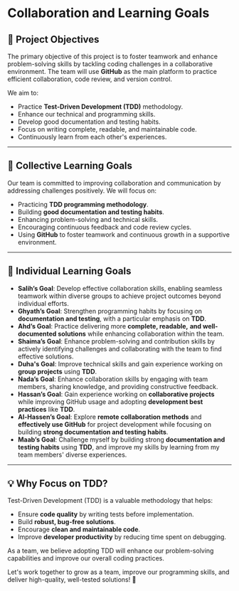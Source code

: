 # Collaboration and Learning Goals

## 🎯 **Project Objectives**

The primary objective of this project is to foster teamwork and enhance problem-solving
skills by tackling coding challenges in a collaborative environment.
The team will use **GitHub** as the main platform to practice efficient collaboration,
code review, and version control.

We aim to:

- Practice **Test-Driven Development (TDD)** methodology.
- Enhance our technical and programming skills.
- Develop good documentation and testing habits.
- Focus on writing complete, readable, and maintainable code.
- Continuously learn from each other's experiences.

---

## 🤝 **Collective Learning Goals**

Our team is committed to improving collaboration and communication
by addressing challenges positively. We will focus on:

- Practicing **TDD programming methodology**.
- Building **good documentation and testing habits**.
- Enhancing problem-solving and technical skills.
- Encouraging continuous feedback and code review cycles.
- Using **GitHub** to foster teamwork and continuous growth in a supportive environment.

---

## 👥 **Individual Learning Goals**

- **Salih’s Goal**: Develop effective collaboration skills, enabling seamless
teamwork within diverse groups to achieve project outcomes beyond individual efforts.
- **Ghyath’s Goal**: Strengthen programming habits by focusing on
**documentation and testing**, with a particular emphasis on **TDD**.
- **Ahd’s Goal**: Practice delivering more **complete, readable,**
**and well-documented solutions**
while enhancing collaboration within the team.
- **Shaima’s Goal**: Enhance problem-solving and contribution skills by actively
identifying challenges and collaborating with the team to find effective solutions.
- **Duha's Goal**: Improve technical skills and gain experience working on
**group projects** using **TDD**.
- **Nada’s Goal**: Enhance collaboration skills by engaging with team members,
sharing knowledge, and providing constructive feedback.
- **Hassan’s Goal**: Gain experience working on **collaborative projects** while
improving GitHub usage and adopting **development best practices** like **TDD**.
- **Al-Hassen’s Goal**: Explore **remote collaboration methods** and
**effectively use GitHub** for project development while focusing on building
**strong documentation and testing habits**.
- **Maab’s Goal**: Challenge myself by building strong
**documentation and testing habits**
using **TDD**, and improve my skills by learning from my team members' diverse experiences.

---

## 💡 **Why Focus on TDD?**

Test-Driven Development (TDD) is a valuable methodology that helps:

- Ensure **code quality** by writing tests before implementation.
- Build **robust, bug-free solutions**.
- Encourage **clean and maintainable code**.
- Improve **developer productivity** by reducing time spent on debugging.

As a team, we believe adopting TDD will enhance our problem-solving capabilities
and improve our overall coding practices.

Let's work together to grow as a team, improve our programming skills, and deliver
high-quality, well-tested solutions! 🎉
